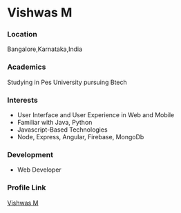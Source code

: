 # Vishwas M

### Location

Bangalore,Karnataka,India

### Academics

Studying in Pes University pursuing Btech

### Interests

- User Interface and User Experience in Web and Mobile
- Familiar with Java, Python
- Javascript-Based Technologies
- Node, Express, Angular, Firebase, MongoDb

### Development

-  Web Developer

### Profile Link

[Vishwas M](https://github.com/vishwas1451)
